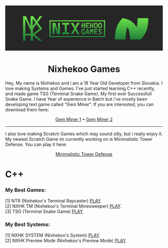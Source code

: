 ![Image](https://raw.githubusercontent.com/Nixhekoo/Nixhekoo/main/Banner%201.png)
<h1 align=center> Nixhekoo Games </h1>
<p>Hey, My name is Nixhekoo and i am a 18 Year Old Developer from Slovakia. I love making Systems and Games. I've just started learning C++ recently, and made game TSG (Terminal Snake Game). My first ever Successfull Snake Game. I have Year of experience in Batch but i've mostly been developing text game called "Gem Miner". If you are interested, you can download them here:</p>
<div align=center>
<a href="https://github.com/Fisterkoo">Gem Miner 1</a> • <a href="https://github.com/fakefizty">Gem Miner 2</a>
</div>
<hr>
<p> I also love making Scratch Games which may sound silly, but i really enjoy it. My newest Scratch Game im currently working on is Minimalistic Tower Defense. You can play it here:</p>
<div align=center>
<a href="https://scratch.mit.edu/projects/992952148/">Minimalistic Tower Defense</a>
</div>
  
# C++
### My Best Games:
[1] NTR (Nixhekoo's Terminal Raycaster) <a href="https://github.com/Nixhekoo/NTR-NixhekoosTerminalRaycaster_CPP">PLAY</a>. <br>
[2] NXHK TM (Nixhekoo's Terminal Minesweeper) <a href="https://github.com/Nixhekoo/NXHK-TerminalMinesweeper_CPP">PLAY</a>. <br>
[3] TSG (Terminal Snake Game) <a href="https://github.com/Nixhekoo/TSG-TerminalSnakeGame_CPP">PLAY</a>. <br>

### My Best Systems:
[1] NXHK SYSTEM (Nixhekoo's System) <a href="https://github.com/Nixhekoo/NXHKSYSTEM">PLAY</a>. <br>
[2] NXHK Preview Mode (Nixhekoo's Preview Mode) <a href="https://github.com/Nixhekoo/NXHK-Preview_Mode">PLAY</a>. <br>
